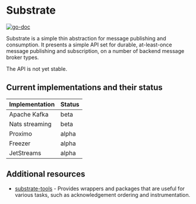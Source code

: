 Substrate
=========

[![go-doc](https://godoc.org/github.com/uw-labs/substrate?status.svg)](https://godoc.org/github.com/uw-labs/substrate)

Substrate is a simple thin abstraction for message publishing and consumption.  It presents a simple API set for durable, at-least-once message publishing and subscription, on a number of backend message broker types.

The API is not yet stable.

Current implementations and their status
----------------------------------------

| Implementation                           | Status        |
| ---------------------------------------- | ------------- |
| Apache Kafka                             | beta          |
| Nats streaming                           | beta          |
| Proximo                                  | alpha         |
| Freezer                                  | alpha         |
| JetStreams                               | alpha         |

Additional resources
----------------------------------------

* [substrate-tools](https://github.com/uw-labs/substrate-tools) - Provides wrappers and packages that are useful for various tasks, such as acknowledgement ordering and instrumentation.

